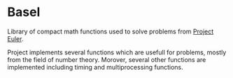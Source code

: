 # Basel
Library of compact math functions used to solve problems from [Project Euler](https://projecteuler.net/).

Project implements several functions which are usefull for problems, mostly from the field of number theory.
Morover, several other functions are implemented including timing and multiprocessing functions.
